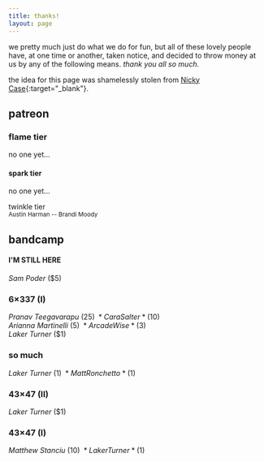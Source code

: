 ```yaml
---
title: thanks!
layout: page
---
```


we pretty much just do what we do for fun, but all of these lovely people have, at one time or another, taken notice, and decided to throw money at us by any of the following means. *thank you all so much.*

the idea for this page was shamelessly stolen from [Nicky Case](https://ncase.me){:target="_blank"}.

## patreon

### flame tier
no one yet...

#### spark tier
no one yet...

twinkle tier\
<small>Austin Harman -- Brandi Moody</small>

## bandcamp

#### I'M STILL HERE
*Sam Poder* ($5)

### 6&times;337 (I)
*Pranav Teegavarapu* ($25)\
*Cara Salter* ($10)\
*Arianna Martinelli* ($5)\
*Arcade Wise* ($3)\
*Laker Turner* ($1)

### so much
*Laker Turner* ($1)\
*Matt Ronchetto* ($1)

### 43&times;47 (II)
*Laker Turner* ($1)

### 43&times;47 (I)
*Matthew Stanciu* ($10)\
*Laker Turner* ($1)
